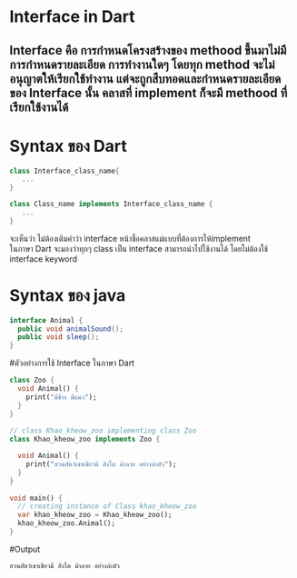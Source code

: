 
# Interface in Dart
Interface คือ การกำหนดโครงสร้างของ methood ขึ้นมาไม่มีการกำหนดรายละเอียด การทำงานใดๆ โดยทุก method จะไม่อนุญาตให้เรียกใช้ทำงาน แต่จะถูกสืบทอดและกำหนดรายละเอียด ของ Interface นั้น คลาสที่ implement ก็จะมี methood ที่เรียกใช้งานได้
-----------------------------------------------------------------------------
# Syntax ของ Dart
```dart
class Interface_class_name{
   ...
}

class Class_name implements Interface_class_name {
   ...
}
```
จะเห็นว่า ไม่ต้องเติมคำว่า interface หน้าชื่อคลาสแม่แบบที่ต้องการให้implement  
 ในภาษา Dart จะมองว่าทุกๆ class เป็น interface สามารถนำไปใช้งานได้ โดยไม่ต้องใช้ interface keyword
# Syntax ของ java 
```java
interface Animal {
  public void animalSound(); 
  public void sleep(); 
}
```
#ตัวอย่างการใช้ Interface ในภาษา Dart
```dart
class Zoo {
  void Animal() {
    print("มีช้าง มีแมว");
  }
}
 
// class Khao_kheow_zoo implementing class Zoo
class Khao_kheow_zoo implements Zoo {

  void Animal() {
    print("สวนสัตว์เขาเขียวมี สิงโต ม้าลาย อย่างล่ะตัว");
  }
}
 
void main() {
  // creating instance of Class khao_kheow_zoo
  var khao_kheow_zoo = Khao_kheow_zoo();
  khao_kheow_zoo.Animal();
}
```
#Output
```
สวนสัตว์เขาเขียวมี สิงโต ม้าลาย อย่างล่ะตัว
```
